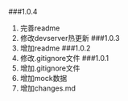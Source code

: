 ###1.0.4
1. 完善readme
2. 修改devserver热更新
###1.0.3
1. 增加readme
###1.0.2
1. 修改.gitignore文件
###1.0.1
1. 增加.gitignore文件
2. 增加mock数据
3. 增加changes.md
